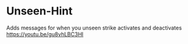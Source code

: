 # Unseen-Hint
Adds messages for when you unseen strike activates and deactivates
https://youtu.be/gu8vhLBC3HI

